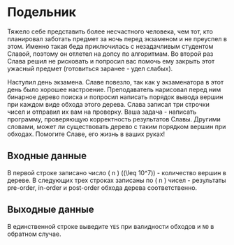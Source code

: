 # Подельник

Тяжело себе представить более несчастного человека, чем тот, кто планировал заботать предмет за ночь перед экзаменом и не преуспел в этом. Именно такая беда приключилась с незадачливым студентом Славой, поэтому он отлетел на допсу по алгоритмам. Во второй раз Слава решил не рисковать и попросил вас помочь ему закрыть этот ужасный предмет (готовиться заранее - удел слабых).

Наступил день экзамена. Славе повезло, так как у экзаменатора в этот день было хорошее настроение. Преподаватель нарисовал перед ним бинарное дерево поиска и попросил написать порядок вывода вершин при каждом виде обхода этого дерева. Слава записал три строчки чисел и отправил их вам на проверку. Ваша задача - написать программу, проверяющую корректность результатов Славы. Другими словами, может ли существовать дерево с таким порядком вершин при обходах. Помогите Славе, его жизнь в ваших руках!

## Входные данные

В первой строке записано число \( n \) \((\leq 10^7)\) - количество вершин в дереве. В следующих трех строках записаны по \( n \) чисел - результаты pre-order, in-order и post-order обхода дерева соответственно.

## Выходные данные

В единственной строке выведите `YES` при валидности обходов и `NO` в обратном случае.
